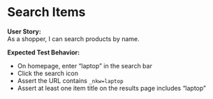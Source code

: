 # Search Items

**User Story:**  
As a shopper, I can search products by name.

**Expected Test Behavior:**  
- On homepage, enter “laptop” in the search bar  
- Click the search icon  
- Assert the URL contains `_nkw=laptop`  
- Assert at least one item title on the results page includes “laptop”
